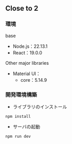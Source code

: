 ## Close to 2

### 環境
base
- Node.js：22.13.1
- React：19.0.0

Other major libraries
- Material UI：
  - core：5.14.9

### 開発環境構築
- ライブラリのインストール
```
npm install
```

- サーバの起動
```
npm run dev
```
